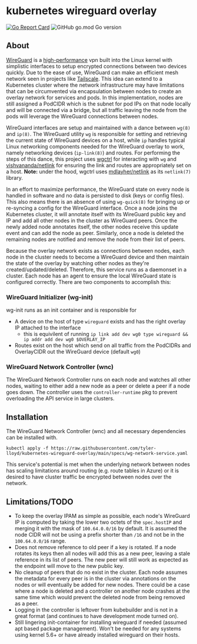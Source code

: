 # kubernetes wireguard overlay

[![Go Report Card](https://goreportcard.com/badge/github.com/tyler-lloyd/kubernetes-wireguard-overlay)](https://goreportcard.com/report/github.com/tyler-lloyd/kubernetes-wireguard-overlay)
![GitHub go.mod Go version](https://img.shields.io/github/go-mod/go-version/tyler-lloyd/kubernetes-wireguard-overlay)

## About

[WireGuard](https://www.wireguard.com/) is a [high-performance](https://www.wireguard.com/performance/) vpn built into the Linux kernel with simplistic interfaces to setup encrypted connections between two devices quickly. Due to the ease of use, WireGuard can make an efficient mesh network seen in projects like [Tailscale](https://tailscale.com/kb/1151/what-is-tailscale/). This idea can extend to a Kubernetes cluster where the network infrastructure may have limitations that can be circumvented via encapsulation between nodes to create an overlay network for services and pods. In this implementation, nodes are still assigned a PodCIDR which is the subnet for pod IPs on that node locally and will be connected via a bridge, but all traffic leaving the node from the pods will leverage the WireGuard connections between nodes.

WireGuard interfaces are setup and maintained with a dance between `wg(8)` and `ip(8)`. The WireGuard utility `wg` is responsible for setting and retrieving the current state of WireGuard devices on a host, while `ip` handles typical Linux networking components needed for the WireGuard overlay to work, namely networking devices (`ip-link(8)`) and routes. For performing the steps of this dance, this project uses [wgctrl](https://pkg.go.dev/golang.zx2c4.com/wireguard/wgctrl) for interacting with `wg` and [vishvananda/netlink](https://pkg.go.dev/github.com/vishvananda/netlink) for ensuring the link and routes are appropriately set on a host. **Note:** under the hood, wgctrl uses [mdlayher/netlink](https://pkg.go.dev/github.com/mdlayher/netlink) as its `netlink(7)` library.

In an effort to maximize performance, the WireGuard state on every node is handled in software and no data is persisted to disk (keys or config files). This also means there is an absence of using `wg-quick(8)` for bringing up or re-syncing a config for the WireGuard interface. Once a node joins the Kubernetes cluster, it will annotate itself with its WireGuard public key and IP and add all other nodes in the cluster as WireGuard peers. Once the newly added node annotates itself, the other nodes receive this update event and can add the node as peer. Similarly, once a node is deleted the remaining nodes are notified and remove the node from their list of peers.

Because the overlay network exists as connections between nodes, each node in the cluster needs to become a WireGuard device and then maintain the state of the overlay by watching other nodes as they're created/updated/deleted. Therefore, this service runs as a daemonset in a cluster. Each node has an agent to ensure the local WireGuard state is configured correctly. There are two components to accomplish this:

### WireGuard Initializer (wg-init)

wg-init runs as an init container and is responsible for

- A device on the host of type `wireguard` exists and has the right overlay IP attached to the interface
  - this is equivilent of running `ip link add dev wg0 type wireguard && ip addr add dev wg0 $OVERLAY_IP`
- Routes exist on the host which send on all traffic from the PodCIDRs and OverlayCIDR out the WireGuard device (default `wg0`)

### WireGuard Network Controller (wnc)

The WireGuard Network Controller runs on each node and watches all other nodes, waiting to either add a new node as a peer or delete a peer if a node goes down. The controller uses the `controller-runtime` pkg to prevent overloading the API service in large clusters.

## Installation

The WireGuard Network Controller (wnc) and all necessary dependencies can be installed with.

```
kubectl apply -f https://raw.githubusercontent.com/tyler-lloyd/kubernetes-wireguard-overlay/main/specs/wg-network-service.yaml
```

This service's potential is met when the underlying network between nodes has scaling limitations around routing (e.g. route tables in Azure) or it is desired to have cluster traffic be encrypted between nodes over the network.

## Limitations/TODO

- To keep the overlay IPAM as simple as possible, each node's WireGuard IP is computed by taking the lower two octets of the `spec.hostIP` and merging it with the mask of `100.64.0.0/16` by default. It is assumed the node CIDR will not be using a prefix shorter than `/16` and not be in the `100.64.0.0/16` range.
- Does not remove reference to old peer if a key is rotated. If a node rotates its keys then all nodes will add this as a new peer, leaving a stale reference in its list of peers. The new peer will still work as expected as the endpoint will move to the new public key.
- No cleanup of peers that do no exist in the cluster. Each node assumes the metadata for every peer is in the cluster via annotations on the nodes or will eventually be added for new nodes. There could be a case where a node is deleted and a controller on another node crashes at the same time which would prevent the deleted node from being removed as a peer.
- Logging in the controller is leftover from kubebuilder and is not in a great format (and continues to have development mode turned on).
- Still lingering init-container for installing wireguard if needed (assumed apt based package management). Won't be needed for any systems using kernel 5.6+ or have already installed wireguard on their hosts.
